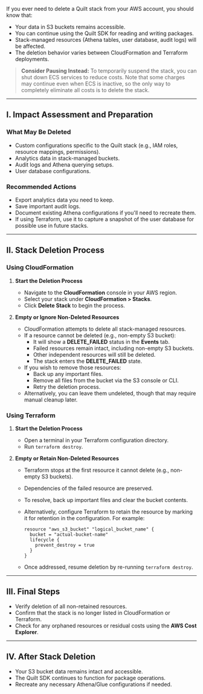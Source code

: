 <!-- markdownlint-disable-next-line first-line-h1 -->
If you ever need to delete a Quilt stack from your AWS account, you should know
that:

- Your data in S3 buckets remains accessible.
- You can continue using the Quilt SDK for reading and writing packages.
- Stack-managed resources (Athena tables, user database, audit logs) will be affected.
- The deletion behavior varies between CloudFormation and Terraform deployments.

> **Consider Pausing Instead:** To temporarily suspend the stack, you can shut
> down ECS services to reduce costs. Note that some charges may continue even
> when ECS is inactive, so the only way to completely eliminate all costs is to
> delete the stack.

---

## I. Impact Assessment and Preparation

### What May Be Deleted

- Custom configurations specific to the Quilt stack (e.g., IAM roles, resource
  mappings, permissions).
- Analytics data in stack-managed buckets.
- Audit logs and Athena querying setups.
- User database configurations.

### Recommended Actions

- Export analytics data you need to keep.
- Save important audit logs.
- Document existing Athena configurations if you'll need to recreate them.
- If using Terraform, use it to capture a snapshot of the user database for
  possible use in future stacks.

---

## II. Stack Deletion Process

### Using CloudFormation

1. **Start the Deletion Process**  
   - Navigate to the **CloudFormation** console in your AWS region.  
   - Select your stack under **CloudFormation > Stacks**.  
   - Click **Delete Stack** to begin the process.

2. **Empty or Ignore Non-Deleted Resources**
   - CloudFormation attempts to delete all stack-managed resources.  
   - If a resource cannot be deleted (e.g., non-empty S3 bucket):  
     - It will show a **DELETE_FAILED** status in the **Events** tab.
     - Failed resources remain intact, including non-empty S3 buckets.  
     - Other independent resources will still be deleted.  
     - The stack enters the **DELETE_FAILED** state.  
   - If you wish to remove those resources:
       - Back up any important files.  
       - Remove all files from the bucket via the S3 console or CLI.  
       - Retry the deletion process.
   - Alternatively, you can leave them undeleted, though that may require manual
     cleanup later.

### Using Terraform

1. **Start the Deletion Process**  
   - Open a terminal in your Terraform configuration directory.  
   - Run `terraform destroy`.

2. **Empty or Retain Non-Deleted Resources**  
   - Terraform stops at the first resource it cannot delete (e.g., non-empty S3
     buckets).  
   - Dependencies of the failed resource are preserved.  
   - To resolve, back up important files and clear the bucket contents.  
   - Alternatively, configure Terraform to retain the resource by marking it
     for retention in the configuration.  For example:

        ```hcl
        resource "aws_s3_bucket" "logical_bucket_name" {
          bucket = "actual-bucket-name"
          lifecycle {
            prevent_destroy = true
          }
        }
        ```

   - Once addressed, resume deletion by re-running `terraform destroy`.

---

## III. Final Steps

- Verify deletion of all non-retained resources.  
- Confirm that the stack is no longer listed in CloudFormation or Terraform.  
- Check for any orphaned resources or residual costs using the **AWS Cost
  Explorer**.  

---

## IV. After Stack Deletion

- Your S3 bucket data remains intact and accessible.  
- The Quilt SDK continues to function for package operations.  
- Recreate any necessary Athena/Glue configurations if needed.
